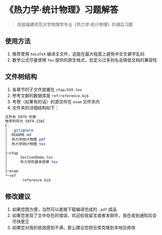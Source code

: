 # 《热力学·统计物理》习题解答

> 存放福建师范大学物理学专业《热力学·统计物理》的课后习题

## 使用方法

1. 推荐使用 `XeLaTeX` 编译主文件，这能在最大程度上避免中文生僻字乱码
2. 数学公式尽量使用 `Tex` 提供的原生格式，宏定义过多别名会降低文档的兼容性

## 文件树结构

1. 各章节的子文件放置在 `chap/XXX.tex`
2. 参考文献的数据库是 `ref/reference.bib`
3. 考卷（如果有的话）的源文件在 `exam` 文件夹内
4. 文件夹的详细结构如下：

```powershell
文件夹 PATH 列表
卷序列号为 56F4-13AC
C:.
│  .gitignore
│  README.md
│  热力学统计物理.pdf
│  热力学统计物理.tex
│
├─chap
│      SectionDemo.tex
│      热力学的基本规律.tex
│
├─exam
└─ref
        reference.bib
```

## 修改建议

1. 如果您图方便，当然可以直接下载编译完成的 `.pdf` 成品
2. 如果您发现了文中存在的错误，欢迎给我留言或者发邮件，我在收到通知后会尽快更正
3. 如果您对我的低效感到不满，那么建议您把仓库克隆到本地后修改
